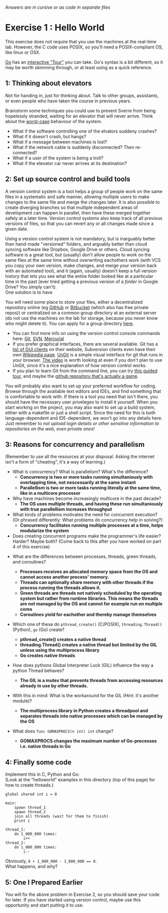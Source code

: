 *Answers are in cursive or as code in separate files*

Exercise 1 : Hello World
========================

This exercise does not require that you use the machines at the real-time lab. However, the C code uses POSIX, so you'll need a POSIX-compliant OS, like linux or OSX.

[Go](http://golang.org) has an [interactive "Tour"](http://tour.golang.org/list) you can take. Go's syntax is a bit different, so it may be worth skimming through, or at least using as a quick reference.



1: Thinking about elevators
---------------------------

Not for handing in, just for thinking about. Talk to other groups, assistants, or even people who have taken the course in previous years.

Brainstorm some techniques you could use to prevent Sverre from being hopelessly stranded, waiting for an elevator that will never arrive. Think about the  [worst-case](http://xkcd.com/748/) behaviour of the system.
 - What if the software controlling one of the elvators suddeny crashes?
 - What if it doesn't crash, but hangs?
 - What if a message between machines is lost?
 - What if the network cable is suddenly disconnected? Then re-connected?
 - What if a user of the system is being a troll?
 - What if the elevator car never arrives at its destination?

 
2: Set up source control and build tools
----------------------------------------

A version control system is a tool helps a group of people work on the same files in a systematic and safe manner, allowing multiple users to make changes to the same file and merge the changes later. It is also possible to create diverging branches so that multiple independent areas of development can happen in parallel, then have these merged together safely at a later time. Version control systems also keep track of all previous versions of files, so that you can revert any or all changes made since a given date.

Using a version control system is not mandatory, but is inarguably better than hand-made "versioned" folders, and arguably better than cloud syncing software like Dropbox, Google Drive or others. Cloud syncing software is a great tool, but (usually) don't allow people to work on the same files at the same time without overwriting eachothers work (with VCS you copy your own version, make changes, and merge your version back with an automated tool), and it (again, usually) doesn't keep a full version history that lets you see what the entire folder looked like at a particular time in the past (ever tried getting a previous version of a *folder* in Google Drive? You simply can't).  
One solution is to have 

You will need some place to store your files, either a decentralized repository online (eg [GitHub](https://github.com/) or [Bitbucket](https://bitbucket.org/) (which also has free private repos)) or centralized on a common group directory at an external server (do not use the machines on the lab for storage, because you never know who might delete it). You can apply for a group directory [here](http://www.stud.ntnu.no/kundesenter/).

 - You can find more info on using the version control console commands here: [Git](http://git-scm.com/), [SVN](http://svnbook.org/), [Mercurial](http://mercurial.selenic.com/)
 - If you prefer graphical interfaces, there are several available. Git has a [list of GUI clients](https://git-scm.com/downloads/guis) on their website, Subversion clients even have their own [Wikipedia page](https://en.wikipedia.org/wiki/Comparison_of_Subversion_clients). [UnGit](https://github.com/FredrikNoren/ungit) is a simple visual interface for git that runs in your browser. [The video](http://youtu.be/hkBVAi3oKvo) is worth looking at even if you don't plan to use UnGit, since it's a nice explanation of how version control works.
 - If you plan to learn Git from the command line, you can try [this guided tour](https://try.github.io/), and maybe the [github repository that's actually a game](https://github.com/git-game/git-game).

You will probably also want to set up your preferred workflow for coding. Browse through the available text editors and IDEs, and find something that is comfortable to work with. If there is a tool you need that isn't there, you should have the necessary user priveleges to install it yourself.
When you start working on the project, you may also want to set up a build system, either with a makefile or just a shell script. Since the need for this is both language-dependent and IDE-dependent, we won't go into any details here. Just remember to *not upload login details or other sensitive information to repositories on the web, even private ones!*


3: Reasons for concurrency and parallelism
------------------------------------------

(Remember to use all the resources at your disposal. Asking the internet isn't a form of "cheating", it's a way of learning.)

 - What is concurrency? What is parallelism? What's the difference?
    - **Concurrency is two or more tasks running simultaniously with overlapping time, not nescessarily at the same instant**
    - **Parallellism is two or more tasks running literally at the same time, like in a multicore processor**
 - Why have machines become increasingly multicore in the past decade?
    - **The OS uses multiple threads, and having these run simultaniously with true parallellism increases throughput**
 - What kinds of problems motivates the need for concurrent execution? (Or phrased differently: What problems do concurrency help in solving?)
    - **Concurrency facilitates running multiple processes at a time, helps modularize the system**
 - Does creating concurrent programs make the programmer's life easier? Harder? Maybe both? (Come back to this after you have worked on part 4 of this exercise)

<!-- -->
 - What are the differences between processes, threads, green threads, and coroutines?
    - **Processes receives an allocated memory space from the OS and cannot access another process' memory.**
    - **Threads can optionally share memory with other threads if the process running the threads allows it.**
    - **Green threads are threads not natively scheduled by the operating system but rather from runtime libraries. This means the threads are not managed by the OS and cannot for example run on multiple cores**
    - **Coroutines yield for eachother and thereby manage themselves**
 - Which one of these do `pthread_create()` (C/POSIX), `threading.Thread()` (Python), `go` (Go) create?
    - **pthread_create() creates a native thread**
    - **threading.Thread() creates a native thread but limited by the GIL unless using the multiprocess library**
    - **Go creates native threads**
 - How does pythons Global Interpreter Lock (GIL) influence the way a python Thread behaves?
    - **The GIL is a mutex that prevents threads from accessing resources already in use by other threads.**

 - With this in mind: What is the workaround for the GIL (Hint: it's another module)?
    - **The multiprocess library in Python creates a threadpool and separates threads into native processes which can be managed by the OS**

 - What does `func GOMAXPROCS(n int) int` change? 
    - **GOMAXPROCS changes the maximum number of Go-processes i.e. native threads in Go**



4: Finally some code
--------------------

Implement this in C, Python and Go:  
(Look at the "helloworld" examples in this directory (top of this page) for how to create threads.)


    global shared int i = 0

    main:
        spawn thread_1
        spawn thread_2
        join all threads (wait for them to finish)
        print i

    thread_1:
        do 1_000_000 times:
            i++
    thread_2:
        do 1_000_000 times:
            i--
            
Obviously, `0 + 1_000_000 - 1_000_000 == 0`.  
What happens, and why?


5: One I Prepared Earlier
-------------------------

You will fix the above problem in Exercise 2, so you should save your code for later. If you have started using version control, maybe use this opportunity and start putting it to use.


